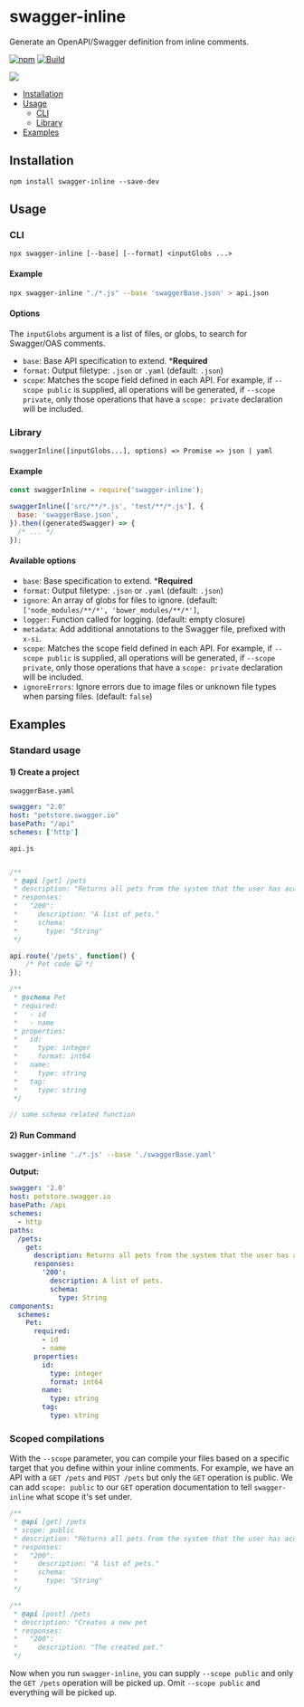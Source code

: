 # swagger-inline

Generate an OpenAPI/Swagger definition from inline comments.

[![npm](https://img.shields.io/npm/v/swagger-inline)](https://npm.im/swagger-inline) [![Build](https://github.com/readmeio/swagger-inline/workflows/CI/badge.svg)](https://github.com/readmeio/swagger-inline)

[![](https://d3vv6lp55qjaqc.cloudfront.net/items/1M3C3j0I0s0j3T362344/Untitled-2.png)](https://readme.io)

* [Installation](#installation)
* [Usage](#usage)
  * [CLI](#cli)
  * [Library](#library)
* [Examples](#examples)

## Installation

```
npm install swagger-inline --save-dev
```

## Usage
### CLI
```
npx swagger-inline [--base] [--format] <inputGlobs ...>
```

#### Example

```bash
npx swagger-inline "./*.js" --base 'swaggerBase.json' > api.json
```

#### Options
The `inputGlobs` argument is a list of files, or globs, to search for Swagger/OAS comments.

- `base`: Base API specification to extend. ***Required**
- `format`: Output filetype: `.json` or `.yaml` (default: `.json`)
- `scope`: Matches the scope field defined in each API. For example, if `--scope public` is supplied, all operations will be generated, if `--scope private`, only those operations that have a `scope: private` declaration will be included.

### Library

```
swaggerInline([inputGlobs...], options) => Promise => json | yaml
```

#### Example

```js
const swaggerInline = require('swagger-inline');

swaggerInline(['src/**/*.js', 'test/**/*.js'], {
  base: 'swaggerBase.json',
}).then((generatedSwagger) => {
  /* ... */
});
```

#### Available options
- `base`: Base specification to extend. ***Required**
- `format`: Output filetype: `.json` or `.yaml` (default: `.json`)
- `ignore`: An array of globs for files to ignore. (default: `['node_modules/**/*', 'bower_modules/**/*']`,
- `logger`: Function called for logging. (default: empty closure)
- `metadata`: Add additional annotations to the Swagger file, prefixed with `x-si`.
- `scope`: Matches the scope field defined in each API. For example, if `--scope public` is supplied, all operations will be generated, if `--scope private`, only those operations that have a `scope: private` declaration will be included.
- `ignoreErrors`: Ignore errors due to image files or unknown file types when parsing files. (default: `false`)

## Examples
### Standard usage
#### 1) Create a project

`swaggerBase.yaml`

```yaml
swagger: "2.0"
host: "petstore.swagger.io"
basePath: "/api"
schemes: ['http']
 ```

`api.js`

```js

/**
 * @api [get] /pets
 * description: "Returns all pets from the system that the user has access to"
 * responses:
 *   "200":
 *     description: "A list of pets."
 *     schema:
 *       type: "String"
 */

api.route('/pets', function() {
    /* Pet code 😺 */
});

/**
 * @schema Pet
 * required:
 *   - id
 *   - name
 * properties:
 *   id:
 *     type: integer
 *     format: int64
 *   name:
 *     type: string
 *   tag:
 *     type: string
 */

// some schema related function

```

#### 2) Run Command

```bash
swagger-inline './*.js' --base './swaggerBase.yaml'
```

**Output:**

```yaml
swagger: '2.0'
host: petstore.swagger.io
basePath: /api
schemes:
  - http
paths:
  /pets:
    get:
      description: Returns all pets from the system that the user has access to
      responses:
        '200':
          description: A list of pets.
          schema:
            type: String
components:
  schemes:
    Pet:
      required:
        - id
        - name
      properties:
        id:
          type: integer
          format: int64
        name:
          type: string
        tag:
          type: string
```

### Scoped compilations
With the `--scope` parameter, you can compile your files based on a specific target that you define within your inline comments. For example, we have an API with a `GET /pets` and `POST /pets` but only the `GET` operation is public. We can add `scope: public` to our `GET` operation documentation to tell `swagger-inline` what scope it's set under.

```js
/**
 * @api [get] /pets
 * scope: public
 * description: "Returns all pets from the system that the user has access to"
 * responses:
 *   "200":
 *     description: "A list of pets."
 *     schema:
 *       type: "String"
 */

/**
 * @api [post] /pets
 * description: "Creates a new pet
 * responses:
 *   "200":
 *     description: "The created pet."
 */
 ```

Now when you run `swagger-inline`, you can supply `--scope public` and only the `GET /pets` operation will be picked up. Omit `--scope public` and everything will be picked up.
